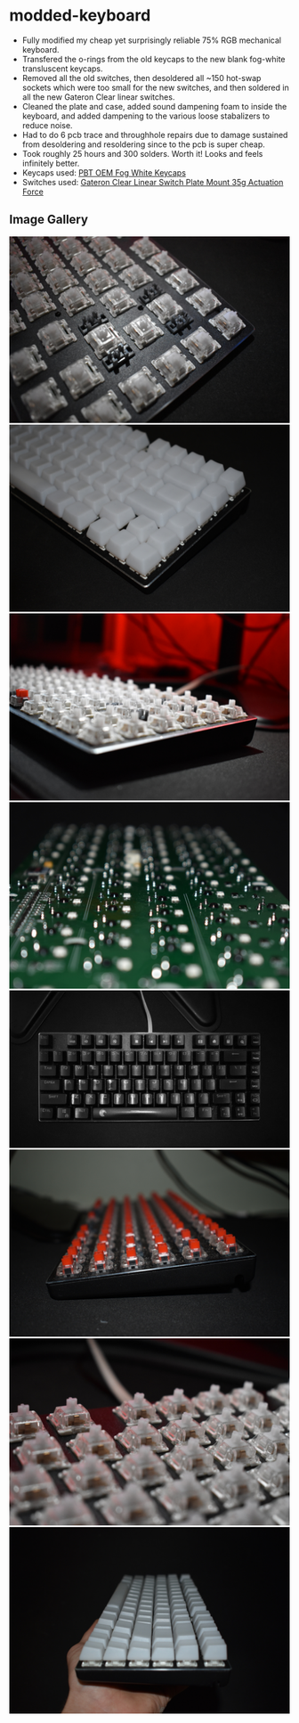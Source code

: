 # modded-keyboard

- Fully modified my cheap yet surprisingly reliable 75% RGB mechanical keyboard.  
- Transfered the o-rings from the old keycaps to the new blank fog-white transluscent keycaps.  
- Removed all the old switches, then desoldered all ~150 hot-swap sockets which were too small for the new switches, and then soldered in all the new Gateron Clear linear switches.  
- Cleaned the plate and case, added sound dampening foam to inside the keyboard, and added dampening to the various loose stabalizers to reduce noise.   
- Had to do 6 pcb trace and throughhole repairs due to damage sustained from desoldering and resoldering since to the pcb is super cheap.  
- Took roughly 25 hours and 300 solders. Worth it! Looks and feels infinitely better.  
- Keycaps used: [PBT OEM Fog White Keycaps](https://kbdfans.com/products/pbt-oem-fog-white-keycaps?variant=34166308995211)
- Switches used: [Gateron Clear Linear Switch Plate Mount 35g Actuation Force](https://www.amazon.com/Switches-Underglow-Compatible-Mechanical-Transparent/dp/B07K8464CR/ref=sr_1_2?dchild=1&keywords=gateron%2Bclear&qid=1614068952&sr=8-2&th=1)

## Image Gallery
![new switches](https://github.com/AlecWarren19/modded-keyboard/blob/master/images/switches_closeup.JPG)
![final result](https://github.com/AlecWarren19/modded-keyboard/blob/master/images/new_kb.JPG)
![new switches](https://github.com/AlecWarren19/modded-keyboard/blob/master/images/switches_closeup2.JPG)
![the pcb](https://github.com/AlecWarren19/modded-keyboard/blob/master/images/pcb.JPG)
![original keyboard](https://github.com/AlecWarren19/modded-keyboard/blob/master/images/old_kb.JPG)
![original switches](https://github.com/AlecWarren19/modded-keyboard/blob/master/images/old_switches.JPG)
![new switches](https://github.com/AlecWarren19/modded-keyboard/blob/master/images/switches_closeup3.JPG)
![final result](https://github.com/AlecWarren19/modded-keyboard/blob/master/images/new_kb2.JPG)
